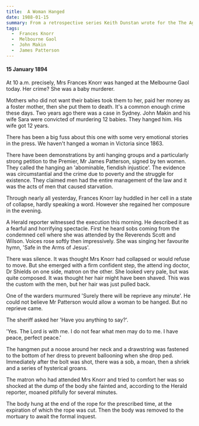 ```yaml
---
title:  A Woman Hanged
date: 1988-01-15
summary: From a retrospective series Keith Dunstan wrote for the The Age Newspaper to mark the 1988 Australian bicentenary
tags:
  -  Frances Knorr
  -  Melbourne Gaol
  -  John Makin
  -  James Patterson
---
```


#### 15 January 1894

At 10 a.m. precisely, Mrs Frances Knorr was hanged at the Melbourne Gaol today. Her crime? She was a baby murderer.

Mothers who did not want their babies took them to her, paid her money as a foster mother, then she put them to death. It's a common enough crime these days. Two years ago there was a case in Sydney. John Makin and his wife Sara were convicted of murdering 12 babies. They hanged him. His wife got 12 years.

There has been a big fuss about this one with some very emotional stories in the press. We haven't hanged a woman in Victoria since 1863.

There have been demonstrations by anti­ hanging groups and a particularly strong peti­tion to the Premier, Mr James Patterson, signed by ten women. They called the hanging an 'abo­minable, fiendish injustice'. The evidence was circumstantial and the crime due to poverty and the struggle for existence. They claimed men had the entire management of the law and it was the acts of men that caused starvation.

Through nearly all yesterday, Frances Knorr lay huddled in her cell in a state of collapse, hardly speaking a word. However she regained her composure in the evening.

A Herald reporter witnessed the execution this morning. He described it as a fearful and horrifying spectacle. First he heard sobs coming from the condemned cell where she was attended by the Reverends Scott and Wilson. Voices rose softly then impressively. She was singing her favourite hymn, 'Safe in the Arms of Jesus'.

There was silence. It was thought Mrs Knorr had collapsed or would refuse to move. But she emerged with a firm confident step, the attend­ ing doctor, Dr Shields on one side, matron on the other. She looked very pale, but was quite composed. It was thought her hair might have been shaved. This was the custom with the men, but her hair was just pulled back.

One of the warders murmured 'Surely there will be reprieve any minute'. He could not believe Mr Patterson would allow a woman to be hanged. But no reprieve came.

The sheriff asked her 'Have you anything to say?'.

'Yes. The Lord is with me. I do not fear what men may do to me. I have peace, perfect peace.'

The hangmen put a noose around her neck and a drawstring was fastened to the bottom of her dress to prevent ballooning when she drop­ ped. Immediately after the bolt was shot, there was a sob, a moan, then a shriek and a series of hysterical groans.

The matron who had attended Mrs Knorr and tried to comfort her was so shocked at the dump of the body she fainted and, according to the Herald reporter, moaned pitifully for several minutes.

The body hung at the end of the rope for the prescribed time, at the expiration of which the rope was cut. Then the body was removed to the mortuary to await the formal inquest.